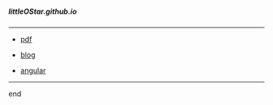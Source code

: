 ##### littleOStar.github.io

---

- [pdf](https://github.com/littleostar-pdf)

- [blog](https://github.com/littleostar-blog)
- [angular](https://github.com/littleostar-angular)

---

end
